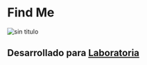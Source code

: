 # Find Me

![sin titulo](https://user-images.githubusercontent.com/32284565/37933985-44b0c6ba-3123-11e8-870e-cb62b77c00e7.png)
## Desarrollado para [Laboratoria](http://laboratoria.la)